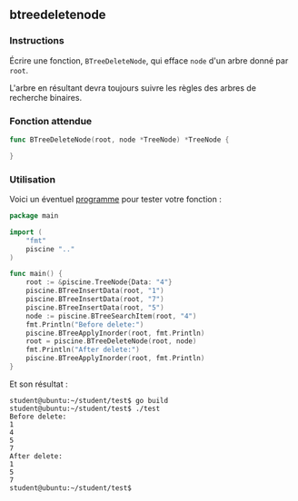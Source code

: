 ## btreedeletenode

### Instructions

Écrire une fonction, `BTreeDeleteNode`, qui efface `node` d'un arbre donné par `root`.

L'arbre en résultant devra toujours suivre les règles des arbres de recherche binaires.

### Fonction attendue

```go
func BTreeDeleteNode(root, node *TreeNode) *TreeNode {

}

```

### Utilisation

Voici un éventuel [programme](TODO-LINK) pour tester votre fonction :

```go
package main

import (
	"fmt"
	piscine ".."
)

func main() {
	root := &piscine.TreeNode{Data: "4"}
	piscine.BTreeInsertData(root, "1")
	piscine.BTreeInsertData(root, "7")
	piscine.BTreeInsertData(root, "5")
	node := piscine.BTreeSearchItem(root, "4")
	fmt.Println("Before delete:")
	piscine.BTreeApplyInorder(root, fmt.Println)
	root = piscine.BTreeDeleteNode(root, node)
	fmt.Println("After delete:")
	piscine.BTreeApplyInorder(root, fmt.Println)
}
```

Et son résultat :

```console
student@ubuntu:~/student/test$ go build
student@ubuntu:~/student/test$ ./test
Before delete:
1
4
5
7
After delete:
1
5
7
student@ubuntu:~/student/test$
```
